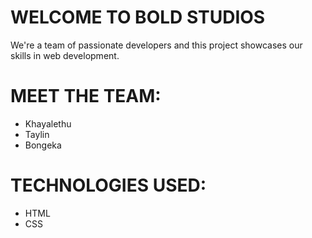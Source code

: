 # WELCOME TO BOLD STUDIOS #
We're a team of passionate developers and this project showcases our skills in web development.
# MEET THE TEAM: #
- Khayalethu 
- Taylin 
- Bongeka
# TECHNOLOGIES USED: #
- HTML
- CSS
